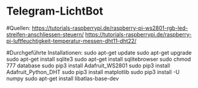 # Telegram-LichtBot

#Quellen:
https://tutorials-raspberrypi.de/raspberry-pi-ws2801-rgb-led-streifen-anschliessen-steuern/
https://tutorials-raspberrypi.de/raspberry-pi-luftfeuchtigkeit-temperatur-messen-dht11-dht22/

#Durchgeführte Installationen:
sudo apt-get update
sudo apt-get upgrade
sudo apt-get install sqlite3
sudo apt-get install sqlitebrowser
sudo chmod 777 database
sudo pip3 install Adafruit_WS2801
sudo pip3 install Adafruit_Python_DHT
sudo pip3 install matplotlib
sudo pip3 install -U numpy
sudo apt-get install libatlas-base-dev
